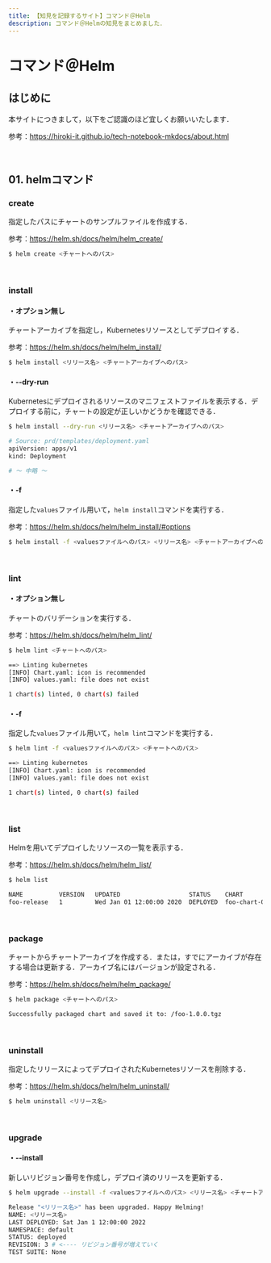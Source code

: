 ```yaml
---
title: 【知見を記録するサイト】コマンド＠Helm
description: コマンド＠Helmの知見をまとめました．
---
```


# コマンド＠Helm

## はじめに

本サイトにつきまして，以下をご認識のほど宜しくお願いいたします．

参考：https://hiroki-it.github.io/tech-notebook-mkdocs/about.html

<br>

## 01. helmコマンド

### create

指定したパスにチャートのサンプルファイルを作成する．

参考：https://helm.sh/docs/helm/helm_create/

```bash
$ helm create <チャートへのパス>
```

<br>

### install

#### ・オプション無し

チャートアーカイブを指定し，Kubernetesリソースとしてデプロイする．

参考：https://helm.sh/docs/helm/helm_install/

```bash
$ helm install <リリース名> <チャートアーカイブへのパス>
```

#### ・--dry-run

Kubernetesにデプロイされるリソースのマニフェストファイルを表示する．デプロイする前に，チャートの設定が正しいかどうかを確認できる．

```bash
$ helm install --dry-run <リリース名> <チャートアーカイブへのパス>

# Source: prd/templates/deployment.yaml
apiVersion: apps/v1
kind: Deployment

# 〜 中略 〜
```

#### ・-f

指定した```values```ファイル用いて，```helm install```コマンドを実行する．

参考：https://helm.sh/docs/helm/helm_install/#options

```bash
$ helm install -f <valuesファイルへのパス> <リリース名> <チャートアーカイブへのパス>
```

<br>

### lint

#### ・オプション無し

チャートのバリデーションを実行する．

参考：https://helm.sh/docs/helm/helm_lint/

```bash
$ helm lint <チャートへのパス>

==> Linting kubernetes
[INFO] Chart.yaml: icon is recommended
[INFO] values.yaml: file does not exist

1 chart(s) linted, 0 chart(s) failed
```

#### ・-f

指定した```values```ファイル用いて，```helm lint```コマンドを実行する．

```bash
$ helm lint -f <valuesファイルへのパス> <チャートへのパス>

==> Linting kubernetes
[INFO] Chart.yaml: icon is recommended
[INFO] values.yaml: file does not exist

1 chart(s) linted, 0 chart(s) failed
```

<br>

### list

Helmを用いてデプロイしたリソースの一覧を表示する．

参考：https://helm.sh/docs/helm/helm_list/

```bash
$ helm list

NAME          VERSION   UPDATED                   STATUS    CHART
foo-release   1         Wed Jan 01 12:00:00 2020  DEPLOYED  foo-chart-0.1.0
```

<br>

### package

チャートからチャートアーカイブを作成する．または，すでにアーカイブが存在する場合は更新する．アーカイブ名にはバージョンが設定される．

参考：https://helm.sh/docs/helm/helm_package/

```bash
$ helm package <チャートへのパス>

Successfully packaged chart and saved it to: /foo-1.0.0.tgz
```

<br>

### uninstall

指定したリリースによってデプロイされたKubernetesリソースを削除する．

参考：https://helm.sh/docs/helm/helm_uninstall/

```bash
$ helm uninstall <リリース名>
```

<br>

### upgrade

#### ・--install

新しいリビジョン番号を作成し，デプロイ済のリリースを更新する．

```bash
$ helm upgrade --install -f <valuesファイルへのパス> <リリース名> <チャートアーカイブへのパス>

Release "<リリース名>" has been upgraded. Happy Helming!
NAME: <リリース名>
LAST DEPLOYED: Sat Jan 1 12:00:00 2022
NAMESPACE: default
STATUS: deployed
REVISION: 3 # <---- リビジョン番号が増えていく
TEST SUITE: None
```

